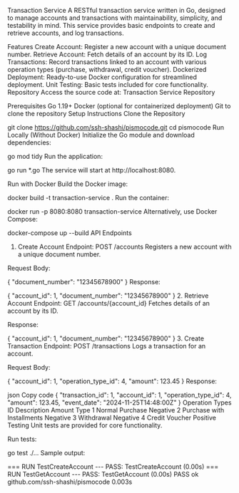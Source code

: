 Transaction Service
A RESTful transaction service written in Go, designed to manage accounts and transactions with maintainability, simplicity, and testability in mind. This service provides basic endpoints to create and retrieve accounts, and log transactions.

Features
Create Account: Register a new account with a unique document number.
Retrieve Account: Fetch details of an account by its ID.
Log Transactions: Record transactions linked to an account with various operation types (purchase, withdrawal, credit voucher).
Dockerized Deployment: Ready-to-use Docker configuration for streamlined deployment.
Unit Testing: Basic tests included for core functionality.
Repository
Access the source code at: Transaction Service Repository

Prerequisites
Go 1.19+
Docker (optional for containerized deployment)
Git to clone the repository
Setup Instructions
Clone the Repository

git clone https://github.com/ssh-shashi/pismocode.git
cd pismocode
Run Locally (Without Docker)
Initialize the Go module and download dependencies:


go mod tidy
Run the application:


go run *.go
The service will start at http://localhost:8080.

Run with Docker
Build the Docker image:


docker build -t transaction-service .
Run the container:


docker run -p 8080:8080 transaction-service
Alternatively, use Docker Compose:


docker-compose up --build
API Endpoints
1. Create Account
Endpoint: POST /accounts
Registers a new account with a unique document number.

Request Body:

{
  "document_number": "12345678900"
}
Response:

{
  "account_id": 1,
  "document_number": "12345678900"
}
2. Retrieve Account
Endpoint: GET /accounts/{account_id}
Fetches details of an account by its ID.

Response:

{
  "account_id": 1,
  "document_number": "12345678900"
}
3. Create Transaction
Endpoint: POST /transactions
Logs a transaction for an account.

Request Body:


{
  "account_id": 1,
  "operation_type_id": 4,
  "amount": 123.45
}
Response:

json
Copy code
{
  "transaction_id": 1,
  "account_id": 1,
  "operation_type_id": 4,
  "amount": 123.45,
  "event_date": "2024-11-25T14:48:00Z"
}
Operation Types
ID	Description	Amount Type
1	Normal Purchase	Negative
2	Purchase with Installments	Negative
3	Withdrawal	Negative
4	Credit Voucher	Positive
Testing
Unit tests are provided for core functionality.

Run tests:


go test ./...
Sample output:


=== RUN   TestCreateAccount
--- PASS: TestCreateAccount (0.00s)
=== RUN   TestGetAccount
--- PASS: TestGetAccount (0.00s)
PASS
ok      github.com/ssh-shashi/pismocode  0.003s
